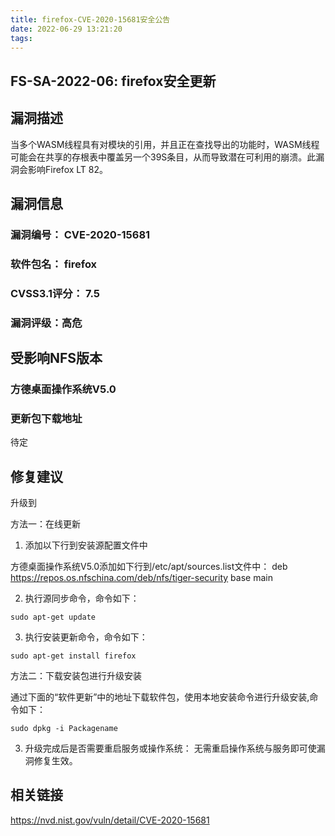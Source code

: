 ```yaml
---
title: firefox-CVE-2020-15681安全公告
date: 2022-06-29 13:21:20
tags:
---
```

## FS-SA-2022-06: firefox安全更新

## 漏洞描述

当多个WASM线程具有对模块的引用，并且正在查找导出的功能时，WASM线程可能会在共享的存根表中覆盖另一个39S条目，从而导致潜在可利用的崩溃。此漏洞会影响Firefox LT 82。

## 漏洞信息

###    漏洞编号： CVE-2020-15681

###    软件包名： firefox

###    CVSS3.1评分： 7.5

###    漏洞评级：高危

## 受影响NFS版本

###    方德桌面操作系统V5.0

### 更新包下载地址

待定

## 修复建议

升级到 

方法一：在线更新

1. 添加以下行到安装源配置文件中

方德桌面操作系统V5.0添加如下行到/etc/apt/sources.list文件中：
deb https://repos.os.nfschina.com/deb/nfs/tiger-security base main

2. 执行源同步命令，命令如下：

```
sudo apt-get update
```

3. 执行安装更新命令，命令如下：

```
sudo apt-get install firefox
```

方法二：下载安装包进行升级安装

通过下面的“软件更新”中的地址下载软件包，使用本地安装命令进行升级安装,命令如下：

```
sudo dpkg -i Packagename
```

3. 升级完成后是否需要重启服务或操作系统：
   无需重启操作系统与服务即可使漏洞修复生效。

## 相关链接

https://nvd.nist.gov/vuln/detail/CVE-2020-15681

